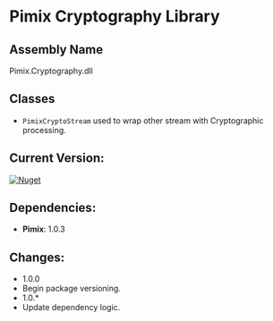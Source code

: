 Pimix Cryptography Library
===

Assembly Name
---
Pimix.Cryptography.dll

Classes
---
 - `PimixCryptoStream` used to wrap other stream with Cryptographic processing.

Current Version:
---
[![Nuget](https://img.shields.io/nuget/v/Pimix.Cryptography.svg)](http://nuget.org/packages/Pimix.Cryptography)

Dependencies:
---
 - **Pimix**: 1.0.3

Changes:
---
 - 1.0.0
  - Begin package versioning.
 - 1.0.*
  - Update dependency logic.
